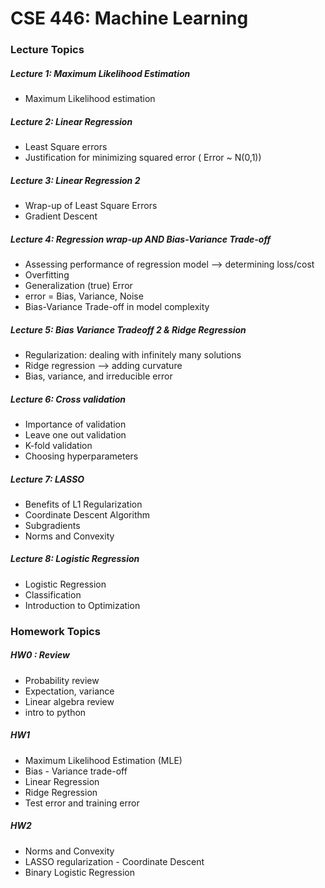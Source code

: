 # CSE 446: Machine Learning


### Lecture Topics

##### Lecture 1: Maximum Likelihood Estimation
- Maximum Likelihood estimation

##### Lecture 2: Linear Regression
- Least Square errors
- Justification for minimizing squared error ( Error ~ N(0,1))

##### Lecture 3: Linear Regression 2
- Wrap-up of Least Square Errors
- Gradient Descent


##### Lecture 4: Regression wrap-up AND Bias-Variance Trade-off
- Assessing performance of regression model --> determining loss/cost
- Overfitting
- Generalization (true) Error
- error = Bias, Variance, Noise
- Bias-Variance Trade-off in model complexity

##### Lecture 5: Bias Variance Tradeoff 2 & Ridge Regression
- Regularization: dealing with infinitely many solutions
- Ridge regression --> adding curvature 
- Bias, variance, and irreducible error

##### Lecture 6: Cross validation
- Importance of validation
- Leave one out validation
- K-fold validation
- Choosing hyperparameters

##### Lecture 7: LASSO
- Benefits of L1 Regularization
- Coordinate Descent Algorithm
- Subgradients
- Norms and Convexity

##### Lecture 8: Logistic Regression
- Logistic Regression
- Classification
- Introduction to Optimization

### Homework Topics

##### HW0 : Review
- Probability review
- Expectation, variance
- Linear algebra review
- intro to python

##### HW1
- Maximum Likelihood Estimation (MLE)
- Bias - Variance trade-off
- Linear Regression
- Ridge Regression
- Test error and training error

##### HW2
- Norms and Convexity
- LASSO regularization - Coordinate Descent
- Binary Logistic Regression
